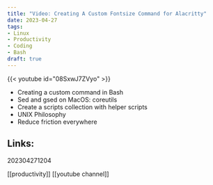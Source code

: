 ```yaml
---
title: "Video: Creating A Custom Fontsize Command for Alacritty"
date: 2023-04-27
tags:
- Linux
- Productivity
- Coding
- Bash
draft: true
---
```


{{< youtube id="08SxwJ7ZVyo" >}}

* Creating a custom command in Bash
* Sed and gsed on MacOS: coreutils
* Create a scripts collection with helper scripts
* UNIX Philosophy
* Reduce friction everywhere

## Links:

202304271204

[[productivity]]
[[youtube channel]]

